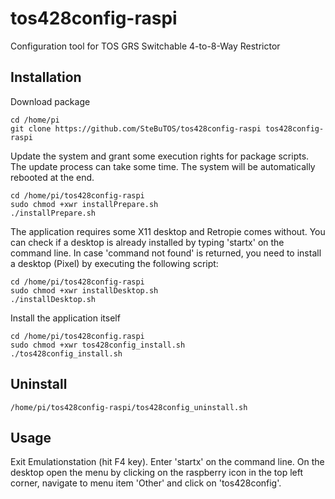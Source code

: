 # tos428config-raspi
Configuration tool for TOS GRS Switchable 4-to-8-Way Restrictor

## Installation
Download package
```
cd /home/pi
git clone https://github.com/SteBuTOS/tos428config-raspi tos428config-raspi
```
Update the system and grant some execution rights for package scripts. The update process can take some time. The system will be automatically rebooted at the end.
```
cd /home/pi/tos428config-raspi
sudo chmod +xwr installPrepare.sh
./installPrepare.sh
```
The application requires some X11 desktop and Retropie comes without.
You can check if a desktop is already installed by typing 'startx' on the command line.
In case 'command not found' is returned, you need to install a desktop (Pixel) by executing the following script:
```
cd /home/pi/tos428config-raspi
sudo chmod +xwr installDesktop.sh
./installDesktop.sh
```
Install the application itself
```
cd /home/pi/tos428config.raspi
sudo chmod +xwr tos428config_install.sh
./tos428config_install.sh
```

## Uninstall
```
/home/pi/tos428config-raspi/tos428config_uninstall.sh
```

## Usage
Exit Emulationstation (hit F4 key). Enter 'startx' on the command line. On the desktop open the menu by clicking on the raspberry icon in the top left corner, navigate to menu item 'Other' and click on 'tos428config'.
